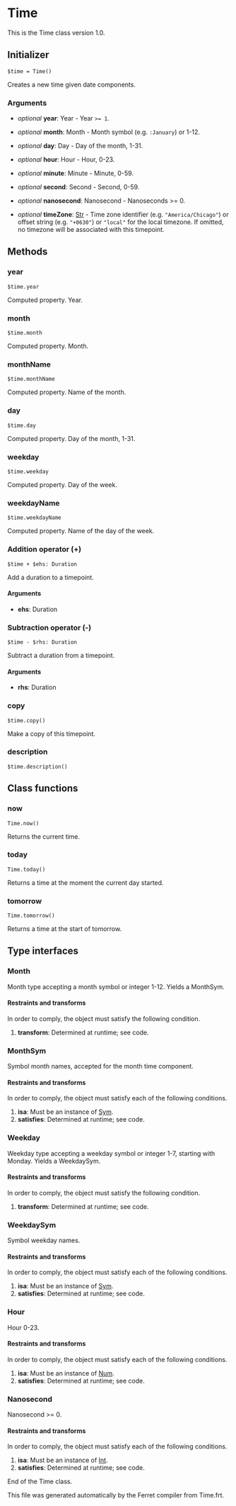 # Time

This is the Time class version 1.0.




## Initializer

```
$time = Time()
```

Creates a new time given date components.


### Arguments

* *optional* __year__: Year - Year `>= 1`.

* *optional* __month__: Month - Month symbol (e.g. `:January`) or 1-12.

* *optional* __day__: Day - Day of the month, 1-31.

* *optional* __hour__: Hour - Hour, 0-23.

* *optional* __minute__: Minute - Minute, 0-59.

* *optional* __second__: Second - Second, 0-59.

* *optional* __nanosecond__: Nanosecond - Nanoseconds >= 0.

* *optional* __timeZone__: [Str](/doc/std/String.md) - Time zone identifier (e.g. `"America/Chicago"`) or offset
string (e.g. `"+0630"`) or `"local"` for the local timezone.
If omitted, no timezone will be associated with this timepoint.

## Methods

### year

```
$time.year
```

Computed property. Year.



### month

```
$time.month
```

Computed property. Month.



### monthName

```
$time.monthName
```

Computed property. Name of the month.



### day

```
$time.day
```

Computed property. Day of the month, 1-31.



### weekday

```
$time.weekday
```

Computed property. Day of the week.



### weekdayName

```
$time.weekdayName
```

Computed property. Name of the day of the week.



### Addition operator (+)

```
$time + $ehs: Duration
```

Add a duration to a timepoint.


#### Arguments

* __ehs__: Duration  



### Subtraction operator (-)

```
$time - $rhs: Duration
```

Subtract a duration from a timepoint.


#### Arguments

* __rhs__: Duration  



### copy

```
$time.copy()
```

Make a copy of this timepoint.





### description

```
$time.description()
```

## Class functions

### now

```
Time.now()
```

Returns the current time.





### today

```
Time.today()
```

Returns a time at the moment the current day started.





### tomorrow

```
Time.tomorrow()
```

Returns a time at the start of tomorrow.


## Type interfaces

### Month

Month type accepting a month symbol or integer 1-12.
Yields a MonthSym.


#### Restraints and transforms

In order to comply, the object must satisfy the following condition.

1. __transform__: Determined at runtime; see code.


### MonthSym

Symbol month names, accepted for the month time component.


#### Restraints and transforms

In order to comply, the object must satisfy each of the following conditions.

1. __isa__: Must be an instance of [Sym](/doc/std/Symbol.md).
2. __satisfies__: Determined at runtime; see code.


### Weekday

Weekday type accepting a weekday symbol or integer 1-7, starting with Monday.
Yields a WeekdaySym.


#### Restraints and transforms

In order to comply, the object must satisfy the following condition.

1. __transform__: Determined at runtime; see code.


### WeekdaySym

Symbol weekday names.


#### Restraints and transforms

In order to comply, the object must satisfy each of the following conditions.

1. __isa__: Must be an instance of [Sym](/doc/std/Symbol.md).
2. __satisfies__: Determined at runtime; see code.


### Hour

Hour 0-23.


#### Restraints and transforms

In order to comply, the object must satisfy each of the following conditions.

1. __isa__: Must be an instance of [Num](/doc/std/Number.md).
2. __satisfies__: Determined at runtime; see code.


### Nanosecond

Nanosecond >= 0.


#### Restraints and transforms

In order to comply, the object must satisfy each of the following conditions.

1. __isa__: Must be an instance of [Int](/doc/std/Number.md).
2. __satisfies__: Determined at runtime; see code.


End of the Time class.

This file was generated automatically by the Ferret compiler from
Time.frt.